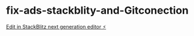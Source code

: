 # fix-ads-stackblity-and-Gitconection

[Edit in StackBlitz next generation editor ⚡️](https://stackblitz.com/~/github.com/fixads/fix-ads-stackblity-and-Gitconection)